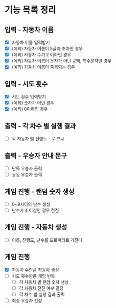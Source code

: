  # 기능 목록 정리
 ## 입력 - 자동차 이름
- [x] 자동차 이름 입력받기
- [x] (예외) 자동차 이름이 5글자 초과인 경우
- [x] (예외) 자동차 수가 2 이하인 경우
- [x] (에외) 자동차 이름이 문자가 아닌 공백, 특수문자인 경우
- [x] (예외) 자동차 이름이 중복되는 경우

## 입력 - 시도 횟수
- [x] 시도 횟수 입력받기
- [x] (예외) 숫자가 아닌 경우
- [x] (예외) 0이하인 경우

## 출력 - 각 차수 별 실행 결과
- [ ] 각 자동차 별 진행도 - 로 표시

## 출력 - 우승자 안내 문구
- [ ] 단독 우승자 출력
- [ ] 공동 우승자 출력

## 게임 진행 - 랜덤 숫자 생성
- [ ] 0~9사이의 난수 생성
- [ ] 난수가 4 이상인 경우 전진

## 게임 진행 - 자동차 생성
- [ ] 이름, 진행도, 난수를 프로퍼티로 가진다.

## 게임 진행
- [x] 자동차 수만큼 자동차 생성
- [ ] 시도 횟수만큼 게임 반복
  - [ ] 각 자동차 별 랜덤 숫자 생성
  - [ ] 각 자동차 전진 여부 결정
  - [ ] 각 차수 별 실행 결과 출력
- [ ] 최종 우승자 선정
